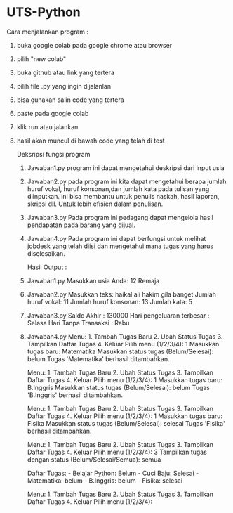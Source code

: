 # UTS-Python

Cara menjalankan program :
1. buka google colab pada google chrome atau browser
2. pilih "new colab"
3. buka github atau link yang tertera
4. pilih file .py yang ingin dijalanlan
5. bisa gunakan salin code yang tertera
6. paste pada google colab
7. klik run atau jalankan
8. hasil akan muncul di bawah code yang telah di test

   Deksripsi fungsi program
   1. Jawaban1.py
      program ini dapat mengetahui deskripsi dari input usia
   2. Jawaban2.py
      pada program ini kita dapat mengetahui berapa jumlah huruf vokal, huruf konsonan,dan jumlah kata pada tulisan yang diinputkan.
      ini bisa membantu untuk penulis naskah, hasil laporan, skripsi dll. Untuk lebih efisien dalam penulisan.
   3. Jawaban3.py
      Pada program ini pedagang dapat mengelola hasil pendapatan pada barang yang dijual.
   4. Jawaban4.py
      Pada program ini dapat berfungsi untuk melihat jobdesk yang telah diisi dan mengetahui mana tugas yang harus diselesaikan.

      Hasil Output :
   1. Jawaban1.py
          Masukkan usia Anda: 12
          Remaja
   2. Jawaban2.py
          Masukkan teks: haikal ali hakim gila banget
          Jumlah huruf vokal: 11
          Jumlah huruf konsonan: 13
          Jumlah kata: 5
   3. Jawaban3.py
          Saldo Akhir : 130000
          Hari pengeluaran terbesar : Selasa
          Hari Tanpa Transaksi : Rabu
   4. Jawaban4.py
      Menu:
          1. Tambah Tugas Baru
          2. Ubah Status Tugas
          3. Tampilkan Daftar Tugas
          4. Keluar
          Pilih menu (1/2/3/4): 1
          Masukkan tugas baru: Matematika
          Masukkan status tugas (Belum/Selesai): belum
          Tugas 'Matematika' berhasil ditambahkan.

      Menu:
          1. Tambah Tugas Baru
          2. Ubah Status Tugas
          3. Tampilkan Daftar Tugas
          4. Keluar
          Pilih menu (1/2/3/4): 1
          Masukkan tugas baru: B.Inggris
          Masukkan status tugas (Belum/Selesai): belum
          Tugas 'B.Inggris' berhasil ditambahkan.

      Menu:
          1. Tambah Tugas Baru
          2. Ubah Status Tugas
          3. Tampilkan Daftar Tugas
          4. Keluar
          Pilih menu (1/2/3/4): 1
          Masukkan tugas baru: Fisika
          Masukkan status tugas (Belum/Selesai): selesai
          Tugas 'Fisika' berhasil ditambahkan.

      Menu:
          1. Tambah Tugas Baru
          2. Ubah Status Tugas
          3. Tampilkan Daftar Tugas
          4. Keluar
          Pilih menu (1/2/3/4): 3
          Tampilkan tugas dengan status (Belum/Selesai/Semua): semua

      Daftar Tugas:
          - Belajar Python: Belum
          - Cuci Baju: Selesai
          - Matematika: belum
          - B.Inggris: belum
          - Fisika: selesai

      Menu:
          1. Tambah Tugas Baru
          2. Ubah Status Tugas
          3. Tampilkan Daftar Tugas
          4. Keluar
          Pilih menu (1/2/3/4):
